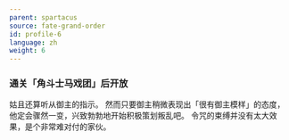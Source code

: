 ```yaml
---
parent: spartacus
source: fate-grand-order
id: profile-6
language: zh
weight: 6
---
```


### 通关「角斗士马戏团」后开放

姑且还算听从御主的指示。
然而只要御主稍微表现出「很有御主模样」的态度，他定会骤然一变，兴致勃勃地开始积极策划叛乱吧。
令咒的束缚并没有太大效果，是个非常难对付的家伙。
